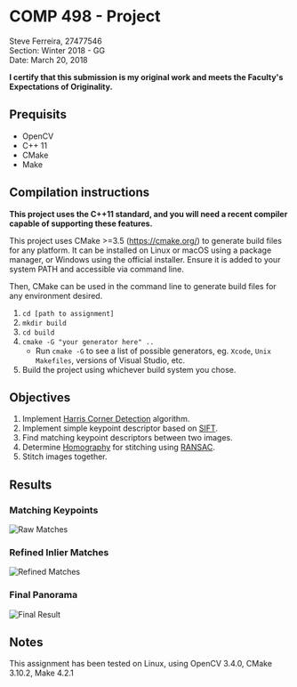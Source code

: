 # COMP 498 - Project
Steve Ferreira, 27477546  
Section: Winter 2018 - GG  
Date: March 20, 2018  

**I certify that this submission is my original work and meets the Faculty's Expectations of Originality.**

## Prequisits
- OpenCV
- C++ 11
- CMake
- Make

## Compilation instructions

**This project uses the C++11 standard, and you will need a recent compiler capable of supporting these features.**

This project uses CMake >=3.5 (https://cmake.org/) to generate build files for any platform. It can be installed on Linux or macOS using a package manager, or Windows using the official installer. Ensure it is added to your system PATH and accessible via command line.

Then, CMake can be used in the command line to generate build files for any environment desired.

1. `cd [path to assignment]`
2. `mkdir build`
3. `cd build`
4. `cmake -G "your generator here" ..`
    - Run `cmake -G` to see a list of possible generators, eg. `Xcode`, `Unix Makefiles`, versions of Visual Studio, etc.
5. Build the project using whichever build system you chose.

## Objectives
1. Implement [Harris Corner Detection](https://en.wikipedia.org/wiki/Harris_Corner_Detector) algorithm.
2. Implement simple keypoint descriptor based on [SIFT](https://en.wikipedia.org/wiki/Scale-invariant_feature_transform).
3. Find matching keypoint descriptors between two images.
4. Determine [Homography](https://en.wikipedia.org/wiki/Homography_(computer_vision)) for stitching using [RANSAC](https://en.wikipedia.org/wiki/Random_sample_consensus).
5. Stitch images together.

## Results
### Matching Keypoints
![Raw Matches][raw]
### Refined Inlier Matches
![Refined Matches][refined]
### Final Panorama
![Final Result][final]

## Notes
This assignment has been tested on Linux, using OpenCV 3.4.0, CMake 3.10.2, Make 4.2.1

[raw]: https://github.com/Shmeve/image-stitching/blob/master/results/README/Step_1_and_2.png?raw=true
[refined]: https://github.com/Shmeve/image-stitching/blob/master/results/README/Step_3.bmp?raw=true
[final]: https://github.com/Shmeve/image-stitching/blob/master/results/README/Step_4.bmp?raw=true
